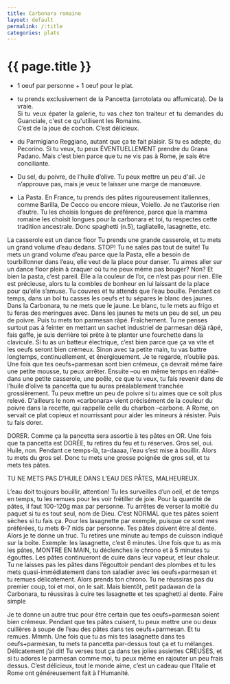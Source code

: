 ```yaml
---
title: Carbonara romaine
layout: default
permalink: /:title
categories: plats
---
```


<div id="main" class='content'>

# {{ page.title }}

- 1 oeuf par personne + 1 oeuf pour le plat.

- <p align="justify"> tu prends exclusivement de la Pancetta (arrotolata ou affumicata). De la vraie.<br />
  Si tu veux épater la galerie, tu vas chez ton traiteur et tu demandes du Guanciale, c'est ce qu'utilisent les Romains.<br />
  C’est de la joue de cochon. C’est délicieux.</p>

- du Parmigiano Reggiano, autant que ça te fait plaisir. Si tu es adepte, du Pecorino. Si tu veux, tu peux ÉVENTUELLEMENT prendre du Grana Padano. Mais c'est bien parce que tu ne vis pas à Rome, je sais être conciliante.

- Du sel, du poivre, de l’huile d’olive. Tu peux mettre un peu d'ail. Je n’approuve pas, mais je veux te laisser une marge de manœuvre.

- La Pasta. En France, tu prends des pâtes rigoureusement italiennes, comme Barilla, De Cecco ou encore mieux, Voiello. Je ne t’autorise rien d’autre. Tu les choisis longues de préférence, parce que la mamma romaine les choisit longues pour la carbonara et toi, tu respectes cette tradition ancestrale. Donc spaghetti (n.5), tagliatelle, lasagnette, etc.

La casserole est un dance floor
Tu prends une grande casserole, et tu mets un grand volume d’eau dedans.
STOP! Tu ne sales pas tout de suite!
Tu mets un grand volume d’eau parce que la Pasta, elle a besoin de tourbillonner dans l’eau, elle veut de la place pour danser. Tu aimes aller sur un dance floor plein à craquer où tu ne peux même pas bouger? Non? Et bien la pasta, c’est pareil. Elle a la couleur de l’or, ce n’est pas pour rien. Elle est précieuse, alors tu la combles de bonheur en lui laissant de la place pour qu’elle s’amuse. Tu couvres et tu attends que l’eau bouille.
Pendant ce temps, dans un bol tu casses les oeufs et tu sépares le blanc des jaunes. Dans la Carbonara, tu ne mets que le jaune. Le blanc, tu le mets au frigo et tu feras des meringues avec. Dans les jaunes tu mets un peu de sel, un peu de poivre. Puis tu mets ton parmesan râpé. Fraîchement. Tu ne penses surtout pas à feinter en mettant un sachet industriel de parmesan déjà râpé, fais gaffe, je suis derrière toi prête à te planter une fourchette dans la clavicule.
Si tu as un batteur électrique, c’est bien parce que ça va vite et les oeufs seront bien crémeux. Sinon avec ta petite main, tu vas battre longtemps, continuellement, et énergiquement. Je te regarde, n’oublie pas. Une fois que tes oeufs+parmesan sont bien crémeux, ça devrait même faire une petite mousse, tu peux arrêter.
Ensuite –ou en même temps en réalité– dans une petite casserole, une poêle, ce que tu veux, tu fais revenir dans de l’huile d’olive ta pancetta que tu auras préalablement tranchée grossièrement. Tu peux mettre un peu de poivre si tu aimes que ce soit plus relevé. D'ailleurs le nom «carbonara» vient précisément de la couleur du poivre dans la recette, qui rappelle celle du charbon –carbone. A Rome, on servait ce plat copieux et nourrissant pour aider les mineurs à résister.
Puis tu fais dorer.

DORER.
Comme ça la pancetta sera assortie à tes pâtes en OR.
Une fois que ta pancetta est DORÉE, tu retires du feu et tu réserves.
Gros sel, oui. Huile, non.
Pendant ce temps-là, ta-daaaa, l’eau s’est mise à bouillir. Alors tu mets du gros sel.
Donc tu mets une grosse poignée de gros sel, et tu mets tes pâtes.

TU NE METS PAS D’HUILE DANS L’EAU DES PÂTES, MALHEUREUX.

L’eau doit toujours bouillir, attention! Tu les surveilles d’un oeil, et de temps en temps, tu les remues pour les voir frétiller de joie.
Pour la quantité de pâtes, il faut 100-120g max par personne. Tu arrêtes de verser la moitié du paquet si tu es tout seul, nom de Dieu. C’est NORMAL que tes pâtes soient sèches si tu fais ça. Pour les lasagnette par exemple, puisque ce sont mes préférées, tu mets 6-7 nids par personne.
Tes pâtes doivent être al dente.
Alors je te donne un truc. Tu retires une minute au temps de cuisson indiqué sur la boîte. Exemple: les lasagnette, c’est 6 minutes. Une fois que tu as mis les pâtes, MONTRE EN MAIN, tu déclenches le chrono et à 5 minutes tu égouttes. Les pâtes continueront de cuire dans leur vapeur, et leur chaleur. Tu ne laisses pas les pâtes dans l’égouttoir pendant des plombes et tu les mets quasi-immédiatement dans ton saladier avec les oeufs+parmesan et tu remues délicatement.
Alors prends ton chrono. Tu ne réussiras pas du premier coup, toi et moi, on le sait. Mais bientôt, petit padawan de la Carbonara, tu réussiras à cuire tes lasagnette et tes spaghetti al dente.
Faire simple

Je te donne un autre truc pour être certain que tes oeufs+parmesan soient bien crémeux. Pendant que tes pâtes cuisent, tu peux mettre une ou deux cuillères à soupe de l’eau des pâtes dans tes oeufs+parmesan. Et tu remues. Mmmh.
Une fois que tu as mis tes lasagnette dans tes oeufs+parmesan, tu mets ta pancetta par-dessus tout ça et tu mélanges. Délicatement j’ai dit!
Tu verses tout ça dans tes jolies assiettes CREUSES, et si tu adores le parmesan comme moi, tu peux même en rajouter un peu frais dessus.
C’est délicieux, tout le monde aime, c’est un cadeau que l’Italie et Rome ont généreusement fait à l’Humanité.

</div>